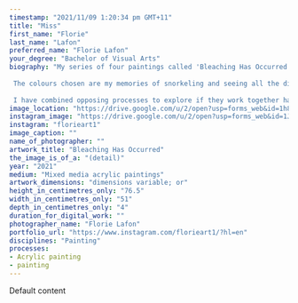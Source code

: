 ```yaml
---
timestamp: "2021/11/09 1:20:34 pm GMT+11"
title: "Miss"
first_name: "Florie"
last_name: "Lafon"
preferred_name: "Florie Lafon"
your_degree: "Bachelor of Visual Arts"
biography: "My series of four paintings called 'Bleaching Has Occurred' is my interpretation of the global crisis: Coral Bleaching. It is inspired by a documentary called 'Chasing Coral' directed by Jeff Orlowski. 
 
 The colours chosen are my memories of snorkeling and seeing all the different vibrant species of corals. The translucent painterly layers represent human destruction impacting the coral life cycle. Circles jumping across all paintings symbolize the DNA of the coral formation fighting to survive.
 
 I have combined opposing processes to explore if they work together harmoniously in a composition: for example, geometry vs gesture. One of my goals is for the paintings to have an atmospheric composition: to drive you inwards, the work coming alive and making you feel the gravity of this environmental issue. By mixing emotions of beauty and sadness, I hope to inspire wonder of what is important for future generations."
image_location: "https://drive.google.com/u/2/open?usp=forms_web&id=1h8ep_oWF-Yxbgu8cjFY0ePwB7Sb5gsMJ"
instagram_image: "https://drive.google.com/u/2/open?usp=forms_web&id=1JfdDQxmd-ltXj54n7-Jl-nJ-21fjXVxZ"
instagram: "florieart1"
image_caption: ""
name_of_photographer: ""
artwork_title: "Bleaching Has Occurred"
the_image_is_of_a: "(detail)"
year: "2021"
medium: "Mixed media acrylic paintings"
artwork_dimensions: "dimensions variable; or"
height_in_centimetres_only: "76.5"
width_in_centimetres_only: "51"
depth_in_centimetres_only: "4"
duration_for_digital_work: ""
photographer_name: "Florie Lafon"
portfolio_url: "https://www.instagram.com/florieart1/?hl=en"
disciplines: "Painting"
processes:
- Acrylic painting
- painting
---
```


Default content